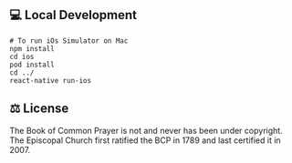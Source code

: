 ## 💻 Local Development

```
# To run iOs Simulator on Mac
npm install
cd ios
pod install
cd ../
react-native run-ios
```

## ⚖️ License

The Book of Common Prayer is not and never has been under copyright.
The Episcopal Church first ratified the BCP in 1789 and last certified it in 2007.
